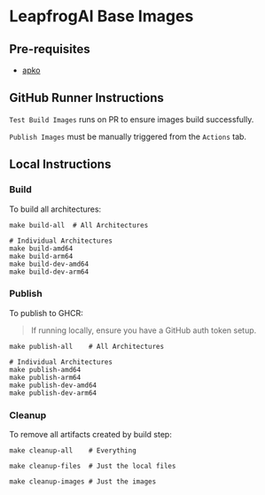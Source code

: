 # LeapfrogAI Base Images

## Pre-requisites

* [apko](https://apko.dev)

## GitHub Runner Instructions

`Test Build Images` runs on PR to ensure images build successfully.

`Publish Images` must be manually triggered from the `Actions` tab.

## Local Instructions

### Build


To build all architectures:

``` shell
make build-all  # All Architectures
```

``` shell
# Individual Architectures
make build-amd64
make build-arm64
make build-dev-amd64
make build-dev-arm64
```

### Publish

To publish to GHCR:

> If running locally, ensure you have a GitHub auth token setup.

``` shell
make publish-all    # All Architectures
```

``` shell
# Individual Architectures
make publish-amd64
make publish-arm64
make publish-dev-amd64
make publish-dev-arm64
```

### Cleanup

To remove all artifacts created by build step:

``` shell
make cleanup-all    # Everything
```

``` shell
make cleanup-files  # Just the local files
```

``` shell
make cleanup-images # Just the images
```